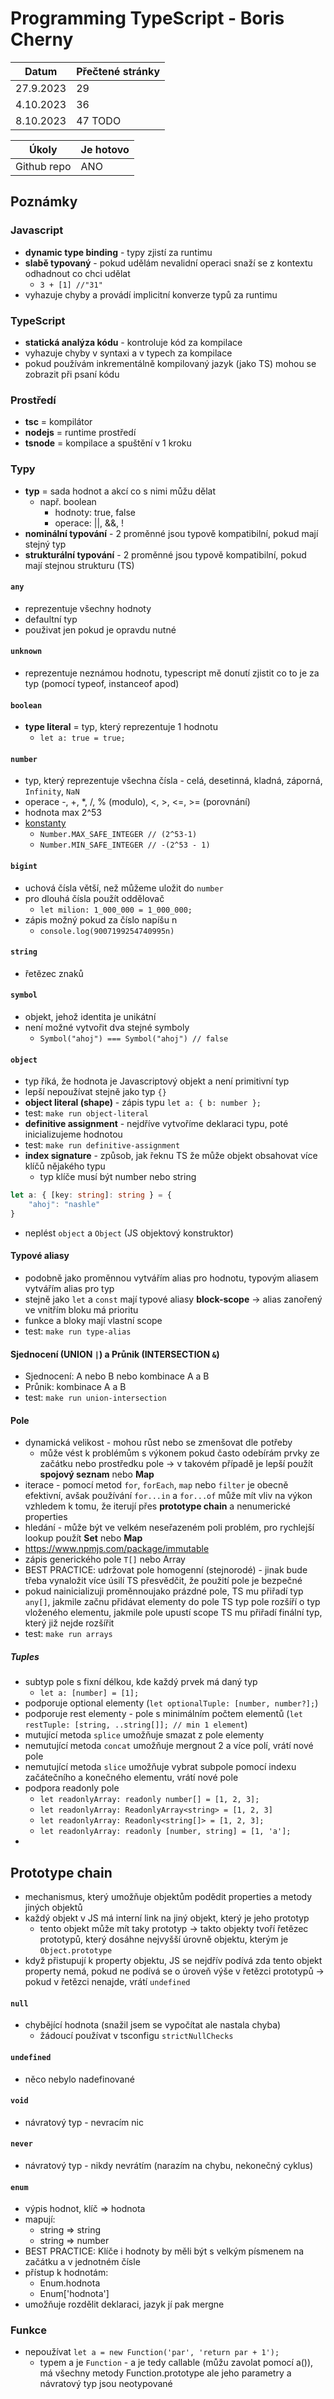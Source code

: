 # Programming TypeScript - Boris Cherny

| Datum     | Přečtené stránky |
|-----------|------------------|
| 27.9.2023 | 29               |
| 4.10.2023 | 36               |
| 8.10.2023 | 47 TODO          |

| Úkoly       | Je hotovo |
|-------------|-----------|
| Github repo | ANO       |

## Poznámky

### Javascript

- **dynamic type binding** - typy zjistí za runtimu
- **slabě typovaný** - pokud udělám nevalidní operaci snaží se z kontextu odhadnout co chci udělat
	- `3 + [1] //"31"`
- vyhazuje chyby a provádí implicitní konverze typů za runtimu

### TypeScript

- **statická analýza kódu** - kontroluje kód za kompilace
- vyhazuje chyby v syntaxi a v typech za kompilace
- pokud používám inkrementálně kompilovaný jazyk (jako TS) mohou se zobrazit při psaní kódu

### Prostředí

- **tsc** = kompilátor
- **nodejs** = runtime prostředí
- **tsnode** = kompilace a spuštění v 1 kroku

### Typy

- **typ** = sada hodnot a akcí co s nimi můžu dělat
	- např. boolean
		- hodnoty: true, false
		- operace: ||, &&, !
- **nominální typování** - 2 proměnné jsou typově kompatibilní, pokud mají stejný typ
- **strukturální typování** - 2 proměnné jsou typově kompatibilní, pokud mají stejnou strukturu (TS)

#### `any`

- reprezentuje všechny hodnoty
- defaultní typ
- použivat jen pokud je opravdu nutné

#### `unknown`

- reprezentuje neznámou hodnotu, typescript mě donutí zjistit co to je za typ (pomocí typeof, instanceof apod)

#### `boolean`

- **type literal** = typ, který reprezentuje 1 hodnotu
	- `let a: true = true;`

#### `number`

- typ, který reprezentuje všechna čísla - celá, desetinná, kladná, záporná, `Infinity`, `NaN`
- operace -, +, *, /, % (modulo), <, >, <=, >= (porovnání)
- hodnota max 2^53
- [konstanty](https://developer.mozilla.org/en-US/docs/Web/JavaScript/Reference/Global_Objects/Number/EPSILON)
	- `Number.MAX_SAFE_INTEGER // (2^53-1)`
	- `Number.MIN_SAFE_INTEGER // -(2^53 - 1)`

#### `bigint`

- uchová čísla větší, než můžeme uložit do `number`
- pro dlouhá čísla použít oddělovač
	- `let milion: 1_000_000 = 1_000_000;`
- zápis možný pokud za číslo napíšu n
	- `console.log(9007199254740995n)`

#### `string`

- řetězec znaků

#### `symbol`

- objekt, jehož identita je unikátní
- není možné vytvořit dva stejné symboly
	- `Symbol("ahoj") === Symbol("ahoj") // false`

#### `object`

- typ říká, že hodnota je Javascriptový objekt a není primitivní typ
- lepší nepoužívat stejně jako typ `{}`
- **object literal (shape)** - zápis typu `let a: { b: number };`
- test: `make run object-literal`
- **definitive assignment** - nejdříve vytvoříme deklaraci typu, poté inicializujeme hodnotou
- test: `make run definitive-assignment`
- **index signature** - způsob, jak řeknu TS že může objekt obsahovat více klíčů nějakého typu
	- typ klíče musí být number nebo string

```ts
let a: { [key: string]: string } = {
	"ahoj": "nashle"
}
```

- neplést `object` a `Object` (JS objektový konstruktor)

#### Typové aliasy

- podobně jako proměnnou vytvářím alias pro hodnotu, typovým aliasem vytvářím alias pro typ
- stejně jako `let` a `const` mají typové aliasy **block-scope** -> alias zanořený ve vnitřím bloku má prioritu
- funkce a bloky mají vlastní scope
- test: `make run type-alias`

#### Sjednocení (UNION `|`) a Průnik (INTERSECTION `&`)

- Sjednocení: A nebo B nebo kombinace A a B
- Průnik: kombinace A a B
- test: `make run union-intersection`

#### Pole

- dynamická velikost - mohou růst nebo se zmenšovat dle potřeby
  - může vést k problémům s výkonem pokud často odebírám prvky ze začátku nebo prostředku pole -> v takovém případě je lepší použít **spojový seznam** nebo **Map**
- iterace - pomocí metod `for`, `forEach`, `map` nebo `filter` je obecně efektivní, avšak používání `for...in` a `for...of` může mít vliv na výkon vzhledem k tomu, že iterují přes **prototype chain** a nenumerické properties
- hledání - může být ve velkém neseřazeném poli problém, pro rychlejší lookup použít **Set** nebo **Map**
- https://www.npmjs.com/package/immutable
- zápis generického pole `T[]` nebo Array<T>
- BEST PRACTICE: udržovat pole homogenní (stejnorodé) - jinak bude třeba vynaložit více úsilí TS přesvědčit, že použití
  pole je bezpečné
- pokud nainicializuji proměnnoujako prázdné pole, TS mu přiřadí typ `any[]`, jakmile začnu přidávat elementy do pole TS
  typ pole rozšíří o typ vloženého elementu, jakmile pole upustí scope TS mu přiřadí finální typ, který již nejde
  rozšířit
- test: `make run arrays`

##### Tuples

- subtyp pole s fixní délkou, kde každý prvek má daný typ
  - `let a: [number] = [1];`
- podporuje optional elementy (`let optionalTuple: [number, number?];`)
- podporuje rest elementy - pole s minimálním počtem elementů (`let restTuple: [string, ..string[]]; // min 1 element`)
- mutující metoda `splice` umožňuje smazat z pole elementy
- nemutující metoda `concat` umožňuje mergnout 2 a více polí, vrátí nové pole
- nemutující metoda `slice` umožňuje vybrat subpole pomocí indexu začátečního a konečného elementu, vrátí nové pole
- podpora readonly pole
  - `let readonlyArray: readonly number[] = [1, 2, 3];`
  - `let readonlyArray: ReadonlyArray<string> = [1, 2, 3]`
  - `let readonlyArray: Readonly<string[]> = [1, 2, 3];`
  - `let readonlyArray: readonly [number, string] = [1, 'a'];`
-

## Prototype chain
- mechanismus, který umožňuje objektům podědit properties a metody jiných objektů
- každý objekt v JS má interní link na jiný objekt, který je jeho prototyp
  - tento objekt může mít taky prototyp -> takto objekty tvoří řetězec prototypů, který dosáhne nejvyšší úrovně objektu, kterým je `Object.prototype`
- když přistupují k property objektu, JS se nejdřív podívá zda tento objekt property nemá, pokud ne podívá se o úroveň výše v řetězci prototypů -> pokud v řetězci nenajde, vrátí `undefined`

#### `null`
- chybějící hodnota (snažil jsem se vypočítat ale nastala chyba)
	- žádoucí používat v tsconfigu `strictNullChecks`

#### `undefined`
- něco nebylo nadefinované

#### `void`
- návratový typ - nevracím nic

#### `never`
- návratový typ - nikdy nevrátím (narazím na chybu, nekonečný cyklus)

#### `enum`
- výpis hodnot, klíč => hodnota
- mapují:
  - string => string
  - string => number
- BEST PRACTICE: Klíče i hodnoty by měli být s velkým písmenem na začátku a v jednotném čísle
- přístup k hodnotám:
  - Enum.hodnota
  - Enum['hodnota']
- umožňuje rozdělit deklaraci, jazyk jí pak mergne

### Funkce
- nepoužívat `let a = new Function('par', 'return par + 1');`
  - typem a je `Function` - a je tedy callable (můžu zavolat pomocí a()), má všechny metody Function.prototype ale jeho parametry a návratový typ jsou neotypované
